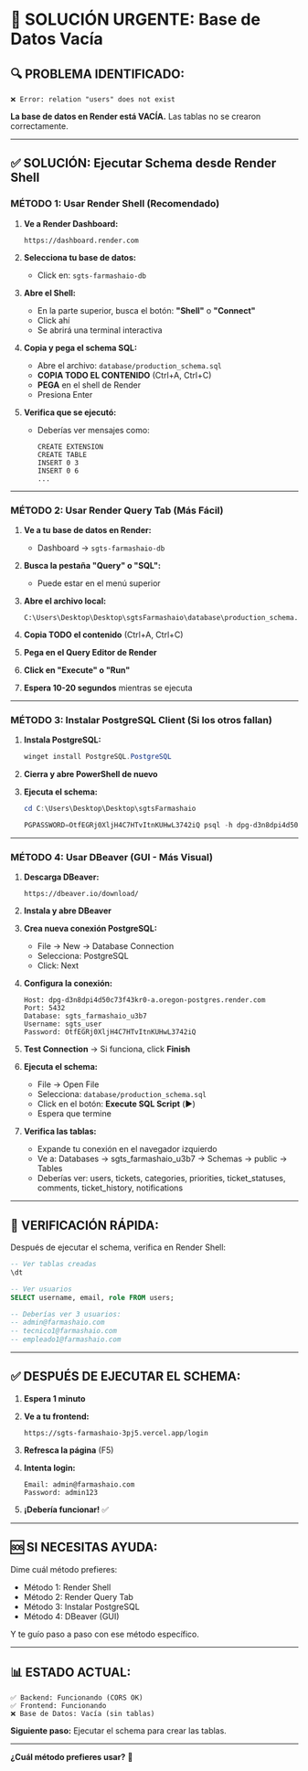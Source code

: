 # 🚨 SOLUCIÓN URGENTE: Base de Datos Vacía

## 🔍 **PROBLEMA IDENTIFICADO:**

```
❌ Error: relation "users" does not exist
```

**La base de datos en Render está VACÍA.** Las tablas no se crearon correctamente.

---

## ✅ **SOLUCIÓN: Ejecutar Schema desde Render Shell**

### **MÉTODO 1: Usar Render Shell (Recomendado)**

1. **Ve a Render Dashboard:**
   ```
   https://dashboard.render.com
   ```

2. **Selecciona tu base de datos:**
   - Click en: `sgts-farmashaio-db`

3. **Abre el Shell:**
   - En la parte superior, busca el botón: **"Shell"** o **"Connect"**
   - Click ahí
   - Se abrirá una terminal interactiva

4. **Copia y pega el schema SQL:**
   - Abre el archivo: `database/production_schema.sql`
   - **COPIA TODO EL CONTENIDO** (Ctrl+A, Ctrl+C)
   - **PEGA** en el shell de Render
   - Presiona Enter

5. **Verifica que se ejecutó:**
   - Deberías ver mensajes como:
     ```
     CREATE EXTENSION
     CREATE TABLE
     INSERT 0 3
     INSERT 0 6
     ...
     ```

---

### **MÉTODO 2: Usar Render Query Tab (Más Fácil)**

1. **Ve a tu base de datos en Render:**
   - Dashboard → `sgts-farmashaio-db`

2. **Busca la pestaña "Query" o "SQL":**
   - Puede estar en el menú superior

3. **Abre el archivo local:**
   ```
   C:\Users\Desktop\Desktop\sgtsFarmashaio\database\production_schema.sql
   ```

4. **Copia TODO el contenido** (Ctrl+A, Ctrl+C)

5. **Pega en el Query Editor de Render**

6. **Click en "Execute" o "Run"**

7. **Espera 10-20 segundos** mientras se ejecuta

---

### **MÉTODO 3: Instalar PostgreSQL Client (Si los otros fallan)**

1. **Instala PostgreSQL:**
   ```powershell
   winget install PostgreSQL.PostgreSQL
   ```

2. **Cierra y abre PowerShell de nuevo**

3. **Ejecuta el schema:**
   ```powershell
   cd C:\Users\Desktop\Desktop\sgtsFarmashaio
   
   PGPASSWORD=OtfEGRj0XljH4C7HTvItnKUHwL3742iQ psql -h dpg-d3n8dpi4d50c73f43kr0-a.oregon-postgres.render.com -U sgts_user sgts_farmashaio_u3b7 < database/production_schema.sql
   ```

---

### **MÉTODO 4: Usar DBeaver (GUI - Más Visual)**

1. **Descarga DBeaver:**
   ```
   https://dbeaver.io/download/
   ```

2. **Instala y abre DBeaver**

3. **Crea nueva conexión PostgreSQL:**
   - File → New → Database Connection
   - Selecciona: PostgreSQL
   - Click: Next

4. **Configura la conexión:**
   ```
   Host: dpg-d3n8dpi4d50c73f43kr0-a.oregon-postgres.render.com
   Port: 5432
   Database: sgts_farmashaio_u3b7
   Username: sgts_user
   Password: OtfEGRj0XljH4C7HTvItnKUHwL3742iQ
   ```

5. **Test Connection** → Si funciona, click **Finish**

6. **Ejecuta el schema:**
   - File → Open File
   - Selecciona: `database/production_schema.sql`
   - Click en el botón: **Execute SQL Script** (▶️)
   - Espera que termine

7. **Verifica las tablas:**
   - Expande tu conexión en el navegador izquierdo
   - Ve a: Databases → sgts_farmashaio_u3b7 → Schemas → public → Tables
   - Deberías ver: users, tickets, categories, priorities, ticket_statuses, comments, ticket_history, notifications

---

## 🎯 **VERIFICACIÓN RÁPIDA:**

Después de ejecutar el schema, verifica en Render Shell:

```sql
-- Ver tablas creadas
\dt

-- Ver usuarios
SELECT username, email, role FROM users;

-- Deberías ver 3 usuarios:
-- admin@farmashaio.com
-- tecnico1@farmashaio.com
-- empleado1@farmashaio.com
```

---

## ✅ **DESPUÉS DE EJECUTAR EL SCHEMA:**

1. **Espera 1 minuto**

2. **Ve a tu frontend:**
   ```
   https://sgts-farmashaio-3pj5.vercel.app/login
   ```

3. **Refresca la página** (F5)

4. **Intenta login:**
   ```
   Email: admin@farmashaio.com
   Password: admin123
   ```

5. **¡Debería funcionar!** ✅

---

## 🆘 **SI NECESITAS AYUDA:**

Dime cuál método prefieres:
- Método 1: Render Shell
- Método 2: Render Query Tab
- Método 3: Instalar PostgreSQL
- Método 4: DBeaver (GUI)

Y te guío paso a paso con ese método específico.

---

## 📊 **ESTADO ACTUAL:**

```
✅ Backend: Funcionando (CORS OK)
✅ Frontend: Funcionando  
❌ Base de Datos: Vacía (sin tablas)
```

**Siguiente paso:** Ejecutar el schema para crear las tablas.

---

**¿Cuál método prefieres usar?** 🚀
